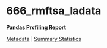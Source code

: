 # 666_rmftsa_ladata

[**Pandas Profiling Report**](https://epistasislab.github.io/pmlb/profile/666_rmftsa_ladata.html)

[Metadata](metadata.yaml) | [Summary Statistics](summary_stats.tsv)

